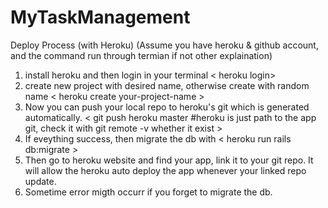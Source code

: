 # MyTaskManagement

Deploy Process (with Heroku)
(Assume you have heroku & github account, and the command run through termian if not other explaination)

1.  install heroku and then login in your terminal < heroku login>
2.  create new project with desired name, otherwise create with random name < heroku create your-project-name >
3. Now you can push your local repo to heroku's git which is generated automatically. < git push heroku master #heroku is just path to the app git, check it with git remote -v whether it exist >
4. If eveything success, then migrate the db with < heroku run rails db:migrate >
5. Then go to heroku website and find your app, link it to your git repo. It will allow the heroku auto deploy the app whenever your linked repo update.
6. Sometime error migth occurr if you forget to migrate the db.